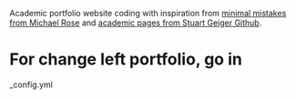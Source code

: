 Academic portfolio website coding with inspiration from [minimal mistakes from Michael Rose](https://mmistakes.github.io/minimal-mistakes/) and [academic pages from Stuart Geiger Github](https://github.com/academicpages/academicpages.github.io).

# For change left portfolio, go in
_config.yml
